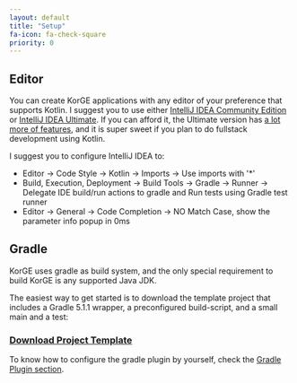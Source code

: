```yaml
---
layout: default
title: "Setup"
fa-icon: fa-check-square
priority: 0
---
```


## Editor

You can create KorGE applications with any editor of your preference that supports Kotlin.
I suggest you to use either [IntelliJ IDEA Community Edition](https://www.jetbrains.com/idea/download/) or [IntelliJ IDEA Ultimate](https://www.jetbrains.com/idea/download/).
If you can afford it, the Ultimate version has [a lot more of features](https://www.jetbrains.com/idea/features/editions_comparison_matrix.html), and it is super sweet if you plan to do fullstack development using Kotlin.

I suggest you to configure IntelliJ IDEA to:

* Editor → Code Style → Kotlin → Imports → Use imports with '*'
* Build, Execution, Deployment → Build Tools → Gradle → Runner → Delegate IDE build/run actions to gradle and Run tests using Gradle test runner
* Editor → General → Code Completion → NO Match Case, show the parameter info popup in 0ms

## Gradle

KorGE uses gradle as build system, and the only special requirement to build KorGE is any supported Java JDK.

The easiest way to get started is to download the template project that includes a Gradle 5.1.1 wrapper, a preconfigured build-script, and a small main and a test:

### <a href="https://github.com/korlibs/korge-hello-world/archive/master.zip"><i class="fa fa-download"></i> Download Project Template</a>

To know how to configure the gradle plugin by yourself, check the [Gradle Plugin section](/korge/gradle-plugin).

